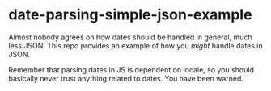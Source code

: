 # date-parsing-simple-json-example

Almost nobody agrees on how dates should be handled in general, much less JSON. This repo provides an example of how you *might* handle dates in JSON.

Remember that parsing dates in JS is dependent on locale, so you should basically never trust anything related to dates. You have been warned.